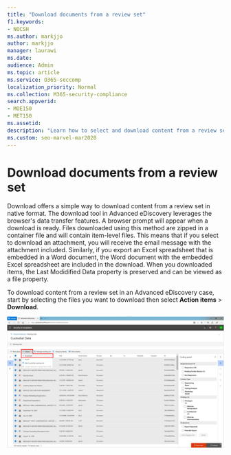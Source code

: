 ```yaml
---
title: "Download documents from a review set"
f1.keywords:
- NOCSH
ms.author: markjjo
author: markjjo
manager: laurawi
ms.date: 
audience: Admin
ms.topic: article
ms.service: O365-seccomp
localization_priority: Normal
ms.collection: M365-security-compliance
search.appverid:
- MOE150
- MET150
ms.assetid: 
description: "Learn how to select and download content from a review set in Advanced eDiscovery for presentations or external reviews."
ms.custom: seo-marvel-mar2020
---
```


# Download documents from a review set

Download offers a simple way to download content from a review set in native format. The download tool in Advanced eDiscovery leverages the browser's data transfer features. A browser prompt will appear when a download is ready. Files downloaded using this method are zipped in a container file and will contain item-level files. This means that if you select to download an attachment, you will receive the email message with the attachment included. Similarly, if you export an Excel spreadsheet that is embedded in a Word document, the Word document with the embedded Excel spreadsheet are included in the download. When you downloaded items, the Last Modidified Data property is preserved and can be viewed as a file property.

To download content from a review set in an Advanced eDiscovery case, start by selecting the files you want to download then select **Action items** > **Download**. 

![Download action in Advanced eDiscovery review set](../media/eDiscoDownload.png)
